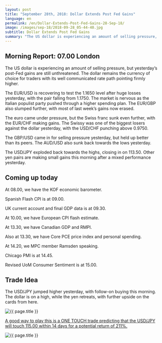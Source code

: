 ```yaml
---
layout: post
title: "September 28th, 2018: Dollar Extends Post Fed Gains"
language: en
permalink: /en/Dollar-Extends-Post-Fed-Gains-28-Sep-18/
image: /images/sep-18/2018-09-28_05-44-40.jpg
subtitle: Dollar Extends Post Fed Gains
summary: "The US dollar is experiencing an amount of selling pressure, but yesterday’s post-Fed gains are still unthreatened. The dollar remains the currency of choice for traders with its well communicated rate path pointing firmly higher"
---
```

## Morning Report: 07.00 London

The US dollar is experiencing an amount of selling pressure, but yesterday’s post-Fed gains are still unthreatened. The dollar remains the currency of choice for traders with its well communicated rate path pointing firmly higher. 

The EUR/USD is recovering to test the 1.1650 level after huge losses yesterday, with the pair falling from 1.1750. The market is nervous as the Italian populist party pushed through a higher spending plan. The EUR/GBP also slumped further, with most of last week’s gains now erased. 

The euro came under pressure, but the Swiss franc sunk even further, with the EUR/CHF making gains. The Swissy was one of the biggest losers against the dollar yesterday, with the USD/CHF punching above 0.9750. 

The GBP/USD came in for selling pressure yesterday, but held up better than its peers. The AUD/USD also sunk back towards the lows yesterday. 

The USD/JPY exploded back towards the highs, closing in on 113.50. Other yen pairs are making small gains this morning after a mixed performance yesterday. 

## Coming up today

At 08.00, we have the KOF economic barometer. 

Spanish Flash CPI is at 09.00. 

UK current account and final GDP data is at 09.30. 

At 10.00, we have European CPI flash estimate. 

At 13.30, we have Canadian GDP and RMPI. 

Also at 13.30, we have Core PCE price index and personal spending. 

At 14.20, we MPC member Ramsden speaking. 

Chicago PMI is at 14.45. 

Revised UoM Consumer Sentiment is at 15.00. 

## Trade Idea

The USD/JPY jumped higher yesterday, with follow-on buying this morning. The dollar is on a high, while the yen retreats, with further upside on the cards from here.

<img class="post-image" src="{{ site.url }}/images/sep-18/2018-09-28_05-44-40.jpg" alt="{{ page.title }}" title="{{ page.title }}">

<a href="%LINK%%?currency=GBP&market=forex&underlying=frxUSDJPY&formname=touchnotouch&duration_amount=14&duration_units=d&amount=10&amount_type=stake&expiry_type=duration&barrier=115" target="_blank" rel="noopener noreferrer nofollow">A good way to play this is a ONE TOUCH trade predicting that the USD/JPY will touch 115.00 within 14 days for a potential return of 211%.</a>

<img class="post-image" src="{{ site.url }}/images/sep-18/2018-09-28_05-47-27.jpg" alt="{{ page.title }}" title="{{ page.title }}">